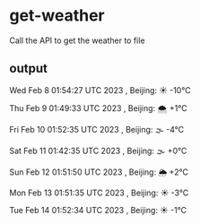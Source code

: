 # get-weather

Call the API to get the weather to file

## output

Wed Feb  8 01:54:27 UTC 2023 , Beijing: ☀️   -10°C

Thu Feb  9 01:49:33 UTC 2023 , Beijing: 🌨  +1°C

Fri Feb 10 01:52:35 UTC 2023 , Beijing: 🌫  -4°C

Sat Feb 11 01:42:35 UTC 2023 , Beijing: 🌫  +0°C

Sun Feb 12 01:51:50 UTC 2023 , Beijing: 🌦   +2°C

Mon Feb 13 01:51:35 UTC 2023 , Beijing: ☀️   -3°C

Tue Feb 14 01:52:34 UTC 2023 , Beijing: ☀️   -1°C
